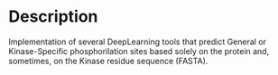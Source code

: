 # Description
Implementation of several DeepLearning tools that predict General or Kinase-Specific phosphorilation sites based solely on the protein and, sometimes, on the Kinase residue sequence (FASTA).
